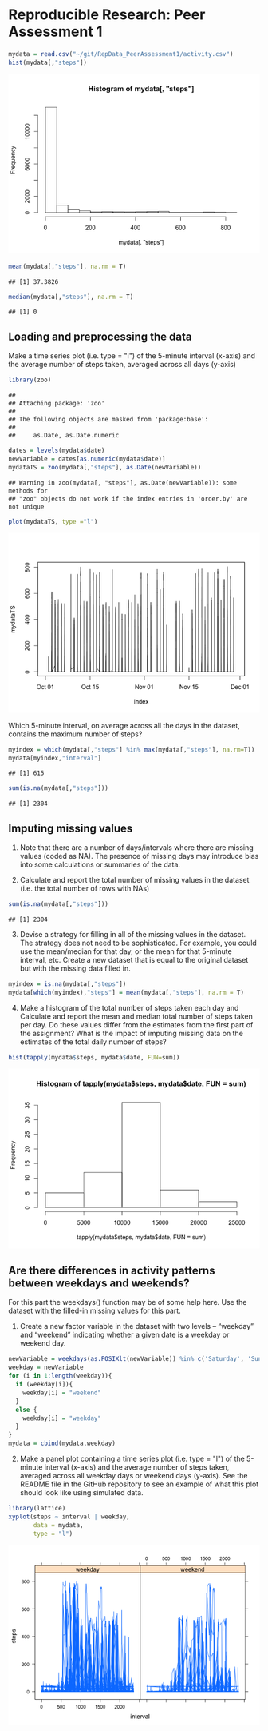 # Reproducible Research: Peer Assessment 1

```r
mydata = read.csv("~/git/RepData_PeerAssessment1/activity.csv")
hist(mydata[,"steps"])
```

![](peer_assessement_files/figure-html/unnamed-chunk-1-1.png) 

```r
mean(mydata[,"steps"], na.rm = T)
```

```
## [1] 37.3826
```

```r
median(mydata[,"steps"], na.rm = T)
```

```
## [1] 0
```
## Loading and preprocessing the data
Make a time series plot (i.e. type = "l") of the 5-minute interval (x-axis) and the average number of steps taken, averaged across all days (y-axis)

```r
library(zoo)
```

```
## 
## Attaching package: 'zoo'
## 
## The following objects are masked from 'package:base':
## 
##     as.Date, as.Date.numeric
```

```r
dates = levels(mydata$date)
newVariable = dates[as.numeric(mydata$date)]
mydataTS = zoo(mydata[,"steps"], as.Date(newVariable))
```

```
## Warning in zoo(mydata[, "steps"], as.Date(newVariable)): some methods for
## "zoo" objects do not work if the index entries in 'order.by' are not unique
```

```r
plot(mydataTS, type ="l")
```

![](peer_assessement_files/figure-html/unnamed-chunk-2-1.png) 


Which 5-minute interval, on average across all the days in the dataset, contains the maximum number of steps?

```r
myindex = which(mydata[,"steps"] %in% max(mydata[,"steps"], na.rm=T))
mydata[myindex,"interval"]
```

```
## [1] 615
```

```r
sum(is.na(mydata[,"steps"]))
```

```
## [1] 2304
```

## Imputing missing values

1. Note that there are a number of days/intervals where there are missing values (coded as NA). The presence of missing days may introduce bias into some calculations or summaries of the data.

2. Calculate and report the total number of missing values in the dataset (i.e. the total number of rows with NAs)

```r
sum(is.na(mydata[,"steps"]))
```

```
## [1] 2304
```
3. Devise a strategy for filling in all of the missing values in the dataset. The strategy does not need to be sophisticated. For example, you could use the mean/median for that day, or the mean for that 5-minute interval, etc.
Create a new dataset that is equal to the original dataset but with the missing data filled in.

```r
myindex = is.na(mydata[,"steps"])
mydata[which(myindex),"steps"] = mean(mydata[,"steps"], na.rm = T)
```
4. Make a histogram of the total number of steps taken each day and Calculate and report the mean and median total number of steps taken per day. Do these values differ from the estimates from the first part of the assignment? What is the impact of imputing missing data on the estimates of the total daily number of steps?

```r
hist(tapply(mydata$steps, mydata$date, FUN=sum))
```

![](peer_assessement_files/figure-html/unnamed-chunk-6-1.png) 
## Are there differences in activity patterns between weekdays and weekends?

For this part the weekdays() function may be of some help here. Use the dataset with the filled-in missing values for this part.

1. Create a new factor variable in the dataset with two levels – “weekday” and “weekend” indicating whether a given date is a weekday or weekend day.

```r
newVariable = weekdays(as.POSIXlt(newVariable)) %in% c('Saturday', 'Sunday')
weekday = newVariable
for (i in 1:length(weekday)){
  if (weekday[i]){
    weekday[i] = "weekend"
  } 
  else {
    weekday[i] = "weekday"
  }
}
mydata = cbind(mydata,weekday)
```
2. Make a panel plot containing a time series plot (i.e. type = "l") of the 5-minute interval (x-axis) and the average number of steps taken, averaged across all weekday days or weekend days (y-axis). See the README file in the GitHub repository to see an example of what this plot should look like using simulated data.

```r
library(lattice)
xyplot(steps ~ interval | weekday,
       data = mydata,
       type = "l")
```

![](peer_assessement_files/figure-html/unnamed-chunk-8-1.png) 
